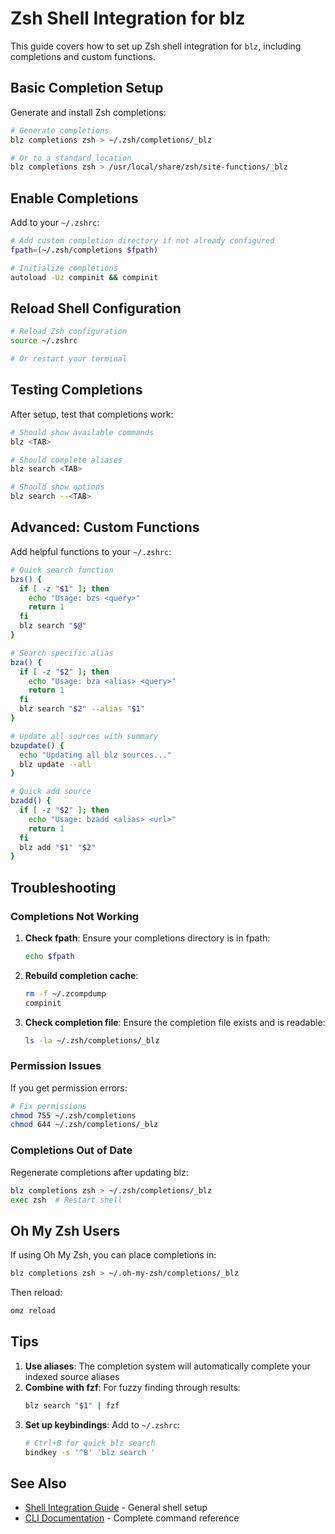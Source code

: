 # Zsh Shell Integration for blz

This guide covers how to set up Zsh shell integration for `blz`, including completions and custom functions.

## Basic Completion Setup

Generate and install Zsh completions:

```bash
# Generate completions
blz completions zsh > ~/.zsh/completions/_blz

# Or to a standard location
blz completions zsh > /usr/local/share/zsh/site-functions/_blz
```

## Enable Completions

Add to your `~/.zshrc`:

```bash
# Add custom completion directory if not already configured
fpath=(~/.zsh/completions $fpath)

# Initialize completions
autoload -Uz compinit && compinit
```

## Reload Shell Configuration

```bash
# Reload Zsh configuration
source ~/.zshrc

# Or restart your terminal
```

## Testing Completions

After setup, test that completions work:

```bash
# Should show available commands
blz <TAB>

# Should complete aliases
blz search <TAB>

# Should show options
blz search --<TAB>
```

## Advanced: Custom Functions

Add helpful functions to your `~/.zshrc`:

```bash
# Quick search function
bzs() {
  if [ -z "$1" ]; then
    echo "Usage: bzs <query>"
    return 1
  fi
  blz search "$@"
}

# Search specific alias
bza() {
  if [ -z "$2" ]; then
    echo "Usage: bza <alias> <query>"
    return 1
  fi
  blz search "$2" --alias "$1"
}

# Update all sources with summary
bzupdate() {
  echo "Updating all blz sources..."
  blz update --all
}

# Quick add source
bzadd() {
  if [ -z "$2" ]; then
    echo "Usage: bzadd <alias> <url>"
    return 1
  fi
  blz add "$1" "$2"
}
```

## Troubleshooting

### Completions Not Working

1. **Check fpath**: Ensure your completions directory is in fpath:
   ```bash
   echo $fpath
   ```

2. **Rebuild completion cache**:
   ```bash
   rm -f ~/.zcompdump
   compinit
   ```

3. **Check completion file**: Ensure the completion file exists and is readable:
   ```bash
   ls -la ~/.zsh/completions/_blz
   ```

### Permission Issues

If you get permission errors:

```bash
# Fix permissions
chmod 755 ~/.zsh/completions
chmod 644 ~/.zsh/completions/_blz
```

### Completions Out of Date

Regenerate completions after updating blz:

```bash
blz completions zsh > ~/.zsh/completions/_blz
exec zsh  # Restart shell
```

## Oh My Zsh Users

If using Oh My Zsh, you can place completions in:

```bash
blz completions zsh > ~/.oh-my-zsh/completions/_blz
```

Then reload:

```bash
omz reload
```

## Tips

1. **Use aliases**: The completion system will automatically complete your indexed source aliases
2. **Combine with fzf**: For fuzzy finding through results:
   ```bash
   blz search "$1" | fzf
   ```
3. **Set up keybindings**: Add to `~/.zshrc`:
   ```bash
   # Ctrl+B for quick blz search
   bindkey -s '^B' 'blz search '
   ```

## See Also

- [Shell Integration Guide](./shell-integration.md) - General shell setup
- [CLI Documentation](./cli.md) - Complete command reference